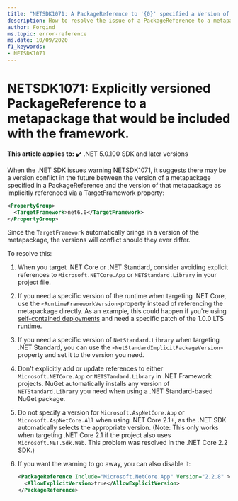 ```yaml
---
title: "NETSDK1071: A PackageReference to '{0}' specified a Version of `{1}`."
description: How to resolve the issue of a PackageReference to a metapackage included with the framework with a version.
author: Forgind
ms.topic: error-reference
ms.date: 10/09/2020
f1_keywords:
- NETSDK1071
---
```

# NETSDK1071: Explicitly versioned PackageReference to a metapackage that would be included with the framework.

**This article applies to:** ✔️ .NET 5.0.100 SDK and later versions

When the .NET SDK issues warning NETSDK1071, it suggests there may be a version conflict in the future between the version of a metapackage specified in a PackageReference and the version of that metapackage as implicitly referenced via a TargetFramework property:

```xml
<PropertyGroup>
  <TargetFramework>net6.0</TargetFramework>
</PropertyGroup>
```

Since the `TargetFramework` automatically brings in a version of the metapackage, the versions will conflict should they ever differ.

To resolve this:

1. When you target .NET Core or .NET Standard, consider avoiding explicit references to `Microsoft.NETCore.App` or `NETStandard.Library` in your project file.
2. If you need a specific version of the runtime when targeting .NET Core, use the `<RuntimeFrameworkVersion>`property instead of referencing the metapackage directly. As an example, this could happen if you're using [self-contained deployments](../../deploying/index.md#publish-self-contained) and need a specific patch of the 1.0.0 LTS runtime.
3. If you need a specific version of `NetStandard.Library` when targeting .NET Standard, you can use the `<NetStandardImplicitPackageVersion>` property and set it to the version you need.
4. Don't explicitly add or update references to either `Microsoft.NETCore.App` or `NETSTandard.Library` in .NET Framework projects. NuGet automatically installs any version of `NETStandard.Library` you need when using a .NET Standard-based NuGet package.
5. Do not specify a version for `Microsoft.AspNetCore.App` or `Microsoft.AspNetCore.All` when using .NET Core 2.1+, as the .NET SDK automatically selects the appropriate version. (Note: This only works when targeting .NET Core 2.1 if the project also uses `Microsoft.NET.Sdk.Web`. This problem was resolved in the .NET Core 2.2 SDK.)
6. If you want the warning to go away, you can also disable it:

   ```xml
   <PackageReference Include="Microsoft.NetCore.App" Version="2.2.8" >
     <AllowExplicitVersion>true</AllowExplicitVersion>
   </PackageReference>
   ```
